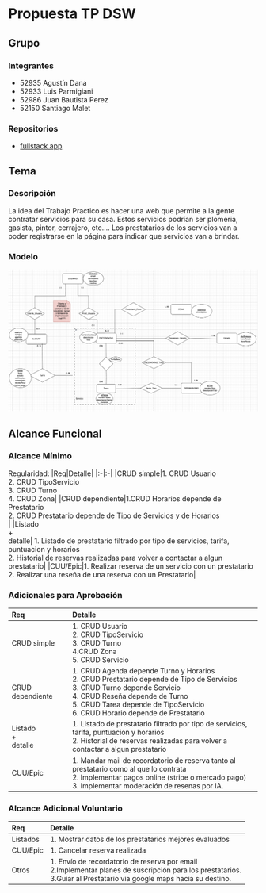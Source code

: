 # Propuesta TP DSW

## Grupo

### Integrantes

- 52935 Agustín Dana
- 52933 Luis Parmigiani
- 52986 Juan Bautista Perez
- 52150 Santiago Malet

### Repositorios

- [fullstack app](https://github.com/Anfibio0010/tpDSW)

## Tema

### Descripción

La idea del Trabajo Practico es hacer una web que permite a la gente contratar servicios para su casa. Estos servicios podrían ser plomeria, gasista, pintor, cerrajero, etc....
Los prestatarios de los servicios van a poder registrarse en la página para indicar que servicios van a brindar.

### Modelo

![ modelo ](DER.png)

## Alcance Funcional

### Alcance Mínimo

Regularidad:
|Req|Detalle|
|:-|:-|
|CRUD simple|1. CRUD Usuario <br>2. CRUD TipoServicio <br>3. CRUD Turno <br>4. CRUD Zona|
|CRUD dependiente|1.CRUD Horarios depende de Prestatario <br>2. CRUD Prestatario depende de Tipo de Servicios y de Horarios <br>|
|Listado<br>+<br>detalle| 1. Listado de prestatario filtrado por tipo de servicios, tarifa, puntuacion y horarios <br> 2. Historial de reservas realizadas para volver a contactar a algun prestatario|
|CUU/Epic|1. Realizar reserva de un servicio con un prestatario <br> 2. Realizar una reseña de una reserva con un Prestatario|
### Adicionales para Aprobación
|Req|Detalle|
|:-|:-|
|CRUD simple|1. CRUD Usuario <br>2. CRUD TipoServicio <br>3. CRUD Turno <br>4.CRUD Zona <br> 5. CRUD Servicio |
|CRUD dependiente|1. CRUD Agenda depende Turno y Horarios <br>2. CRUD Prestatario depende de Tipo de Servicios <br> 3. CRUD Turno depende Servicio <br> 4. CRUD Reseña depende de Turno <br> 5. CRUD Tarea depende de TipoServicio <br> 6. CRUD Horario depende de Prestatario
|Listado<br>+<br>detalle| 1. Listado de prestatario filtrado por tipo de servicios, tarifa, puntuacion y horarios <br> 2. Historial de reservas realizadas para volver a contactar a algun prestatario|
|CUU/Epic|1. Mandar mail de recordatorio de reserva tanto al prestatario como al que lo contrata<br> 2. Implementar pagos online (stripe o mercado pago) <br> 3. Implementar moderación de resenas por IA.|

### Alcance Adicional Voluntario

| Req      | Detalle                                                                                                                                                                        |
| :------- | :----------------------------------------------------------------------------------------------------------------------------------------------------------------------------- |
| Listados | 1. Mostrar datos de los prestatarios mejores evaluados <br>                                                                                                                    |
| CUU/Epic | 1. Cancelar reserva realizada <br>                                                                                                                                             |
| Otros    | 1. Envío de recordatorio de reserva por email <br>2.Implementar planes de suscripción para los prestatarios. <br>3.Guiar al Prestatario via google maps hacia su destino. <br> |
